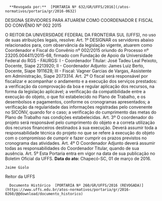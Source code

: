       **Revogada por:**  [PORTARIA Nº 632/GR/UFFS/2016](/atos-normativos/portaria/gr/2016-0632) 

   DESIGNA SERVIDORES PARA ATUAREM COMO COORDENADOR E FISCAL DO CONVÊNIO Nº 002 2015  

 O REITOR DA UNIVERSIDADE FEDERAL DA FRONTEIRA SUL (UFFS), no uso de suas atribuições legais, resolve:  Art. 1º DESIGNAR os servidores abaixo relacionados para, com observância da legislação vigente, atuarem como Coordenador e Fiscal do Convênio nº 002/2015 oriundo do Processo nº 23205.004411/2015-68, firmado com Fundação de Apoio da Universidade Federal do RGS - FAURGS:  I - Coordenador Titular: José Tadeu Leal Peixoto, Docente, Siape 2213920;  II - Coordenador Adjunto: James Luiz Berto, Docente, Siape 1911628;  III - Fiscal: Vagner Garcias de Vargas, Assistente em Administração, Siape 2073314.  Art. 2º O fiscal será responsável por fiscalizar e acompanhar o andamento e a execução dos serviços prestados: a verificação da comprovação da boa e regular aplicação dos recursos, na forma da legislação aplicável; a verificação da compatibilidade entre a execução do objeto, o que foi estabelecido no Plano de Trabalho, e os desembolsos e pagamentos, conforme os cronogramas apresentados; a verificação da regularidade das informações registradas pelo convenente no SICONV, quando for o caso; a verificação do cumprimento das metas do Plano de Trabalho nas condições estabelecidas.  Art. 3º O coordenador do projeto será responsável pelo cumprimento do objeto e a correta utilização dos recursos financeiros destinados à sua execução. Deverá assumir toda a responsabilidade técnica do projeto no que se refere à execução do objeto com o compromisso de cumprir e fazer cumprir os prazos previstos no cronograma das atividades.  Art. 4º O Coordenador Adjunto deverá assumir todas as responsabilidades do Coordenador Titular, quando de sua ausência.  Art. 5º Esta Portaria entra em vigor na data de sua publicação no Boletim Oficial da UFFS.       **Data do ato:** Chapecó-SC, 01 de março de 2016.   
 

    Jaime Giolo   
 Reitor da UFFS 

      Documento Histórico  [PORTARIA Nº 260/GR/UFFS/2016 (REVOGADA)](https://www.uffs.edu.br/atos-normativos/portaria/gr/2016-0260/@@download/documento_historico)     
      